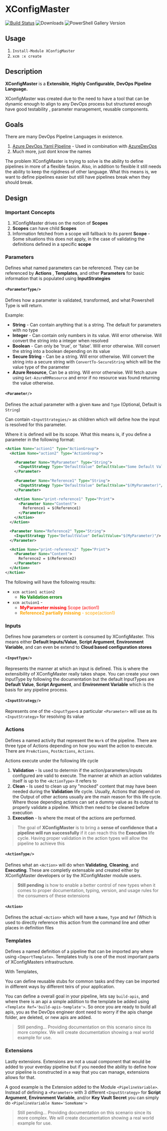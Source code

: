 # XConfigMaster

[![Build Status](https://dev.azure.com/xconfigmaster/XConfigMaster/_apis/build/status/xconfigmaster-release?branchName=master)](https://dev.azure.com/xconfigmaster/XConfigMaster/_build/latest?definitionId=2&branchName=master)
![Downloads](https://img.shields.io/powershellgallery/dt/XConfigMaster?label=Downloads)
![PowerShell Gallery Version](https://img.shields.io/powershellgallery/v/XConfigMaster?label=XConfigMaster)
## Usage
1. `Install-Module XConfigMaster`
2. `xcm :x create`


## Description
**XConfigMaster** is a **Extensible**, **Highly Configurable**, **DevOps Pipeline Language.**

XConfigMaster was created due to the need to have a tool that can be dynamic enough to align to any DevOps process but structured enough have good testability , parameter management, reusable components.


## Goals


There are many DevOps Pipeline Languages in existence. 
1. [Azure DevOps Yaml Pipeline](https://docs.microsoft.com/en-us/azure/devops/pipelines/yaml-schema?view=azure-devops&tabs=schema) - Used in combination with [AzureDevOps](https://azure.microsoft.com/en-us/services/devops/)
2. Much more, just dont know the names


The problem XConfigMaster is trying to solve is the ability to define pipelines in more of a flexible fasion. Also, in addition to flexible it still needs the ability to keep the rigidness of other language. What this means is, we want to define pipelines easier but still have pipelines break when they should break.


## Design


### Important Concepts
1. XConfigMaster drives on the notion of **Scopes**
2. **Scopes** can have child **Scopes**
3. Information fetched from a scope will fallback to its parent **Scope** - Some situations this does not apply, in the case of validating the definitions defined in a specific **scope**

### Parameters
Defines what named parameters can be referenced. They can be referenced by **Actions** , **Templates**, and other **Parameters** for basic information that is populated using **InputStrategies**
#### `<ParameterType/>`
Defines how a parameter is validated, transformed, and what Powershell Type is will return.

Example:
- **String** - Can contain anything that is a string. The default for parameters with no type
- **Integer** - Can contain only numbers in its value. Will error otherwise. Will convert the string into a integer when resolved
- **Boolean** - Can only be 'true', or 'false'. Will error otherwise. Will convert the string into a boolean depending on its value
- **Secure String** - Can be a string. Will error otherwise. Will convert the string into a secure string with `ConvertTo-SecureString` which will be the value type of the parameter
- **Azure Resource**, Can be a string. Will error otherwise. Will fetch azure using `Get-AzureRMResource` and error if no resource was found returning the value otherwise.
#### `<Parameter/>`
Defines the actual parameter with a given `Name` and `Type` (Optional, Default is `String`)

Can contain `<InputStrategies/>` as children which will define how the input is resolved for this parameter.

Where it is defined will be its scope. What this means is, if you define a parameter in the following format:
```XML
<Action Name="action1" Type="ActionGroup">
  <Action Name="action2" Type="ActionGroup">

    <Parameter Name="MyParameter" Type="String">
      <InputStrategy Type="DefaultValue" DefaultValue="Some Default Value"/>
    </Parameter>
    
    <Parameter Name="Reference1" Type="String">
      <InputStrategy Type="DefaultValue" DefaultValue="$(MyParameter)"/>
    </Parameter>

    <Action Name="print-reference1" Type="Print">
      <Parameter Name="Content">
        Reference1 = $(Reference1)
      </Parameter>
    </Action>
  </Action>

  <Parameter Name="Reference2" Type="String">
    <InputStrategy Type="DefaultValue" DefaultValue="$(MyParameter)"/>
  </Parameter>

  <Action Name="print-reference2" Type="Print">
    <Parameter Name="Content">
      Reference2 = $(Reference2)
    </Parameter>
  </Action>
</Action>

```

The following will have the following results:
- `xcm action1 action2` 
  - <font color="green">**No Validation errors**</font>
- `xcm actuion1` - 
  - **<font color='red'>MyParameter missing** Scope (action1)</font>
  - **<font color='orange'>Reference2 partially missing** - scope(action1)</font>

### Inputs
Defines how parameters or content is consumed by XConfigMaster. This means either **Default Inputs/Value**, **Script Argument**, **Environment Variable**, and can even be extend to **Cloud based configuration stores**

#### `<InputType/>`
Represents the manner at which an input is defined. This is where the extensibility of XConfigMaster really takes shape. You can create your own InputType by following the documentation but the default InputTypes are **Default Value**, **Script Argument**, and **Environment Variable** which is the basis for any pipeline process.

#### `<InputStrategy/>`
Represents one of the `<InputType>`s a particular `<Parameter>` will use as its `<InputStrategy>` for resolving its value 

### Actions
Defines a named activity that represent the `Work` of the pipeline. There are three type of Actions depending on how you want the action to execute. There are `PreActions`, `PostActions`, `Actions`. 

Actions execute under the following life cycle
1. **Validation** - Is used to determin if the action/parameters/inputs configured are valid to execute. The manner at which an action validates itself is up to the `<ActionType>` it refers to
2. **Clean** - Is used to clean up any "mocked" content that may have been needed during the **Validation** life cycle. Usually, Actions that depend on the Output of other actions usually are the main reason for this life cycle. Where those depending actions can set a dummy value as its output to properly validate a pipeline. Which then need to be cleaned before execution
3. **Execution** - Is where the meat of the actions are performed. 
    
  > The goal of **XConfigMaster** is to bring a **sense of confidence that a pipeline will run successfully** if it can reach this the **Execution** life cycle. Having proper validation in the action types will allow the pipeline to achieve this

#### `<ActionType/>`
Defines what an `<Action>` will do when **Validating**, **Cleaning**, and **Executing**. These are completly extensable and created either by XConfigMaster developers or by the XConfigMaster module users. 

> **Still pending** is how to enable a better control of new types when it comes to proper documentation, typing, version, and usage rules for the consumers of these extensions


#### `<Action>`
Defines the actual `<Action>` which will have a `Name`, `Type` and `Ref` (Which is used to directly reference this action from the command line and other places in definition files

### Templates
Defines a named definition of a pipeline that can be imported any where using `<ImportTemplate>`. Templates trully is one of the most important parts of XConfigMasters infrastructure. 

With Templates,

You can define reusable stubs for common tasks and they can be imported in different ways by different teirs of your application. 

You can define a overall goal in your pipeline, lets say `build-apis`, and where there is an api a simple addition to the template be added using `<Template Ref='build-apis-template'>`. So once you are ready to build all apis, you as the DevOps engineer dont need to worry if the apis change folder, are deleted, or new apis are added. 
> Still pending... Providing documentation on this scenario since its more complex. We will create documentation showing a real world example for use.

### Extensions
Lastly extensions. Extensions are not a usual component that would be added to your everday pipeline but if you needed the ability to define how your pipeline is constructed in a way that you can manage, extensions allows for that. 

A good example is the Extension added to the Module `<PipelineVariable>`. Instead of defining a `<Parameter>` with 3 different `<InputStrategy>` for **Script Argument**, **Environment Variable**, and/or **Key Vault Secret** you can simply do `<PipelineVariable Name='SomeName'>`
> Still pending... Providing documentation on this scenario since its more complex. We will create documentation showing a real world example for use.